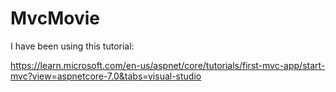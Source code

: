 # MvcMovie

I have been using this tutorial:

https://learn.microsoft.com/en-us/aspnet/core/tutorials/first-mvc-app/start-mvc?view=aspnetcore-7.0&tabs=visual-studio
